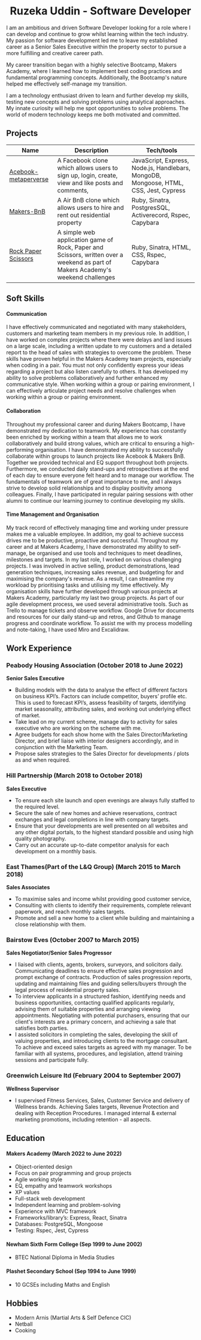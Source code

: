 <h1 align="center"> Ruzeka Uddin - Software Developer </h1>

I am an ambitious and driven Software Developer looking for a role where I can develop and continue to grow whilst learning within the tech industry. My passion for software development led me to leave my established career as a Senior Sales Executive within the property sector to pursue a more fulfilling and creative career path.

My career transition began with a highly selective Bootcamp, Makers Academy, where I learned how to implement best coding practices and fundamental programming concepts. Additionally, the Bootcamp's nature helped me effectively self-manage my transition.

I am a technology enthusiast driven to learn and further develop my skills, testing new concepts and solving problems using analytical approaches. My innate curiosity will help me spot opportunities to solve problems. The world of modern technology keeps me both motivated and committed. 


## Projects

| Name                         | Description       | Tech/tools        |
| ---------------------------- | ----------------- | ----------------- |
| [Acebook-metaperverse](https://github.com/R552-beep/acebook-metaperverse.git)| A Facebook clone which allows users to sign up, login, create, view and like posts and comments, |JavaScript, Express, Node.js, Handlebars, MongoDB, Mongoose, HTML, CSS, Jest, Cypress |
| [Makers-BnB](https://github.com/R552-beep/Makers-BnB.git) | A Air BnB clone which allows users to hire and rent out residential property | Ruby, Sinatra, PostgresSQL, Activerecord, Rspec, Capybara |
| [Rock Paper Scissors](https://github.com/R552-beep/rps-challenge.git)|A simple web application game of Rock, Paper and Scissors, written over a weekend as part of Makers Academy's weekend challenges|Ruby, Sinatra, HTML, CSS, Rspec, Capybara|

## Soft Skills

#### Communication 
I have effectively communicated and negotiated with many stakeholders, customers and marketing team members in my previous role. In addition, I have worked on complex projects where there were delays and land issues on a large scale, including a written update to my customers and a detailed report to the head of sales with strategies to overcome the problem. These skills have proven helpful in the Makers Academy team projects, especially when coding in a pair. You must not only confidently express your ideas regarding a project but also listen carefully to others. It has developed my ability to solve problems collaboratively and further enhanced my communicative style. When working within a group or pairing environment, I can effectively articulate project needs and resolve challenges when working within a group or pairing environment.

#### Collaboration
Throughout my professional career and during Makers Bootcamp, I have demonstrated my dedication to teamwork. My experience has constantly been enriched by working within a team that allows me to work collaboratively and build strong values, which are critical to ensuring a high-performing organisation. I have demonstrated my ability to successfully collaborate within groups to launch projects like Acebook & Makers BnB. Together we provided technical and EQ support throughout both projects. Furthermore, we conducted daily stand-ups and retrospectives at the end of each day to ensure everyone felt heard and to manage our workflow. The fundamentals of teamwork are of great importance to me, and I always strive to develop solid relationships and to display positivity among colleagues. Finally, I have participated in regular pairing sessions with other alumni to continue our learning journey to continue developing my skills.


#### Time Management and Organisation 
My track record of effectively managing time and working under pressure makes me a valuable employee. In addition, my goal to achieve success drives me to be productive, proactive and successful. Throughout my career and at Makers Academy, I have demonstrated my ability to self-manage, be organised and use tools and techniques to meet deadlines, milestones and targets. In my last role, I worked on various challenging projects. I was involved in active selling, product demonstrations, lead generation techniques, increasing sales revenue, and budgeting for and maximising the company's revenue. As a result, I can streamline my workload by prioritising tasks and utilising my time effectively. My organisation skills have further developed through various projects at Makers Academy, particularly my last two group projects.  As part of our agile development process, we used several administrative tools. Such as Trello to manage tickets and observe workflow. Google Drive for documents and resources for our daily stand-up and retros, and Github to manage progress and coordinate workflow. To assist me with my process modelling and note-taking, I have used Miro and Excalidraw.  


## Work Experience

<h3>Peabody Housing Association (October 2018 to June 2022)</h3>  

**Senior Sales Executive**
- Building models with the data to analyse the effect of different factors on business KPI’s. Factors can include competitor, buyers’ profile etc. This is used to forecast KPI’s, assess feasibility of targets, identifying market seasonality, attributing sales, and working out underlying effect of market.
- Take lead on my current scheme, manage day to activity for sales executive who are working on the scheme with me.
- Agree budgets for each show home with the Sales Director/Marketing Director, and brief liaise with interior designers accordingly, and in conjunction with the Marketing Team.
- Propose sales strategies to the Sales Director for developments / plots as and when required.

<h3>Hill Partnership (March 2018 to October 2018)</h3>

**Sales Executive** 
- To ensure each site launch and open evenings are always fully staffed to the required level.
- Secure the sale of new homes and achieve reservations, contract exchanges and legal completions in line with company targets.
- Ensure that your developments are well presented on all websites and any other digital portals, to the highest standard possible and using high quality photography.
- Carry out an accurate up-to-date competitor analysis for each development on a monthly basis.

<h3>East Thames(Part of the L&Q Group) (March 2015 to March 2018)</h3>

**Sales Associates**
- To maximise sales and income whilst providing good customer service, 
- Consulting with clients to identify their requirements, complete relevant paperwork, and reach monthly sales targets.
- Promote and sell a new home to a client while building and maintaining a close relationship with them.

<h3>Bairstow Eves (October 2007 to March 2015)</h3>

**Sales Negotiator/Senior Sales Progressor**
- I liaised with clients, agents, brokers, surveyors, and solicitors daily. Communicating deadlines to ensure effective sales progression and prompt exchange of contracts. Production of sales progression reports, updating and maintaining files and guiding sellers/buyers through the legal process of residential property sales.
- To interview applicants in a structured fashion, identifying needs and business opportunities, contacting qualified applicants regularly, advising them of suitable properties and arranging viewing appointments. Negotiating with potential purchasers, ensuring that our client's interests are a primary concern, and achieving a sale that satisfies both parties.
- I assisted solicitors in completing the sales, developing the skill of valuing properties, and introducing clients to the mortgage consultant. To achieve and exceed sales targets as agreed with my manager. To be familiar with all systems, procedures, and legislation, attend training sessions and participate fully.


<h3>Greenwich Leisure ltd (February 2004 to September 2007)</h3>

**Wellness Supervisor**
- I supervised Fitness Services, Sales, Customer Service and delivery of Wellness brands.
Achieving Sales targets, Revenue Protection and dealing with Reception Procedures.
I managed internal & external marketing promotions, including retention - all aspects.



## Education

#### Makers Academy (March 2022 to June 2022)
- Object-oriented design
- Focus on pair programming and group projects
- Agile working style 
- EQ, empathy and teamwork workshops
- XP values
- Full-stack web development
- Independent learning and problem-solving
- Experience with MVC framework
- Frameworks/library’s: Express, React, Sinatra
- Databases: PostgreSQL, Mongoose
- Testing: Rspec, Jest, Cypress

#### Newham Sixth Form College (Sep 1999 to June 2002)

- BTEC National Diploma in Media Studies

#### Plashet Secondary School (Sep 1994 to June 1999)

- 10 GCSEs including Maths and English

## Hobbies
- Modern Arnis (Martial Arts & Self Defence CIC)
- Netball
- Cooking

